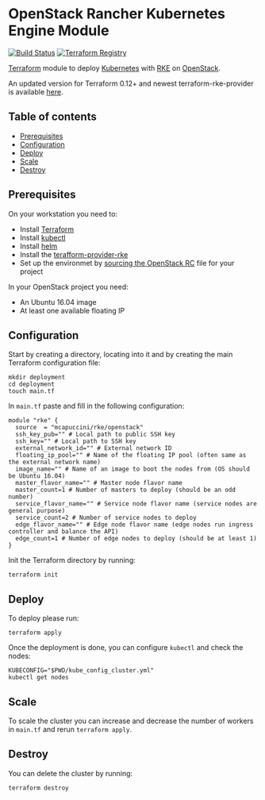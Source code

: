 # OpenStack Rancher Kubernetes Engine Module

[![Build Status](https://travis-ci.org/mcapuccini/terraform-openstack-rke.svg?branch=master)](https://travis-ci.org/mcapuccini/terraform-openstack-rke)
[![Terraform Registry](https://img.shields.io/badge/terraform-registry-blue.svg)](https://registry.terraform.io/modules/mcapuccini/rke/openstack)


[Terraform](https://www.terraform.io/) module to deploy [Kubernetes](https://kubernetes.io) with [RKE](https://rancher.com/docs/rke/v0.1.x/en/) on [OpenStack](https://www.openstack.org/).

An updated version for Terraform 0.12+ and newest terraform-rke-provider is available [here](https://github.com/remche/terraform-openstack-rke).

## Table of contents
- [Prerequisites](#prerequisites)
- [Configuration](#configuration)
- [Deploy](#deploy)
- [Scale](#scale)
- [Destroy](#destroy)

## Prerequisites
On your workstation you need to:

- Install [Terraform](https://www.terraform.io/)
- Install [kubectl](https://kubernetes.io/docs/tasks/tools/install-kubectl/)
- Install [helm](https://docs.helm.sh/using_helm/#installing-helm)
- Install the [terafform-provider-rke](https://github.com/yamamoto-febc/terraform-provider-rke)
- Set up the environmet by [sourcing the OpenStack RC](https://docs.openstack.org/zh_CN/user-guide/common/cli-set-environment-variables-using-openstack-rc.html) file for your project

In your OpenStack project you need:

- An Ubuntu 16.04 image
- At least one available floating IP

## Configuration

Start by creating a directory, locating into it and by creating the main Terraform configuration file:

```
mkdir deployment
cd deployment
touch main.tf
```

In `main.tf` paste and fill in the following configuration:

```hcl
module "rke" {
  source  = "mcapuccini/rke/openstack"
  ssh_key_pub="" # Local path to public SSH key
  ssh_key="" # Local path to SSH key
  external_network_id="" # External network ID
  floating_ip_pool="" # Name of the floating IP pool (often same as the external network name)
  image_name="" # Name of an image to boot the nodes from (OS should be Ubuntu 16.04)
  master_flavor_name="" # Master node flavor name
  master_count=1 # Number of masters to deploy (should be an odd number)
  service_flavor_name="" # Service node flavor name (service nodes are general purpose)
  service_count=2 # Number of service nodes to deploy
  edge_flavor_name="" # Edge node flavor name (edge nodes run ingress controller and balance the API)
  edge_count=1 # Number of edge nodes to deploy (should be at least 1)
}
```

Init the Terraform directory by running:

```
terraform init
```

## Deploy

To deploy please run:

```
terraform apply
```

Once the deployment is done, you can configure `kubectl` and check the nodes:

```
KUBECONFIG="$PWD/kube_config_cluster.yml"
kubectl get nodes
```

## Scale

To scale the cluster you can increase and decrease the number of workers in `main.tf` and rerun `terraform apply`.

## Destroy

You can delete the cluster by running:

```
terraform destroy
```

